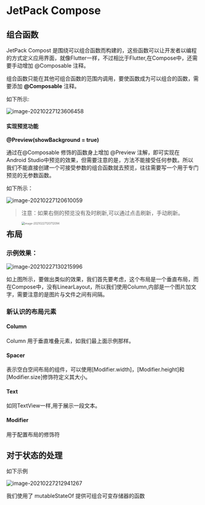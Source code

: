 # JetPack Compose

## 组合函数

JetPack Compost 是围绕可以组合函数而构建的，这些函数可以让开发者以编程的方式定义应用界面，就像Flutter一样，不过相比于Flutter,在Compose中，还需要手动增加 @Composable 注释。

组合函数只能在其他可组合函数的范围内调用，要使函数成为可以组合的函数，需要添加 **@Composable** 注释。

如下所示:

![image-20210227123606458](https://tva1.sinaimg.cn/large/008eGmZEly1go1zjqpgccj32060u04bg.jpg)



#### 实现预览功能

**@Preview(showBackground = true)**

通过在@Composable 修饰的函数身上增加 @Preview 注解，即可实现在Android Studio中预览的效果，但需要注意的是，方法不能接受任何参数。所以我们不能直接创建一个可接受参数的组合函数就去预览，往往需要写一个用于专门预览的无参数函数。

如下所示：

![image-20210227120610059](https://tva1.sinaimg.cn/large/008eGmZEly1go1yokpuk2j323q0jw0xq.jpg)

> 注意：如果右侧的预览没有及时刷新,可以通过点击刷新，手动刷新。
>
> <img src="https://tva1.sinaimg.cn/large/008eGmZEly1go1ypnly1bj30nq068t8t.jpg" alt="image-20210227120712094" style="zoom:50%;" align="left" />





## 布局

### 示例效果：

![image-20210227130215996](https://tva1.sinaimg.cn/large/008eGmZEly1go20ay7qzzj32hl0u0du4.jpg)

如上图所示，要做出类似的效果，我们首先要考虑，这个布局是一个垂直布局，而在Compose中，没有LinearLayout，所以我们使用Column,内部是一个图片加文字，需要注意的是图片与文件之间有间隔。



### 新认识的布局元素

#### Column

Column 用于垂直堆叠元素，如我们最上面示例那样。

#### Spacer

表示空白空间布局的组件，可以使用[Modifier.width]，[Modifier.height]和[Modifier.size]修饰符定义其大小。

#### Text

如同TextView一样,用于展示一段文本。

#### Modifier

用于配置布局的修饰符



## 对于状态的处理

如下示例

![image-20210227212941267](https://tva1.sinaimg.cn/large/008eGmZEly1go2eyx6bppj31b50u0wpj.jpg)

我们使用了 mutableStateOf 提供可组合可变存储器的函数
